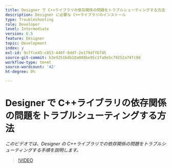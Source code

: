 ```yaml
---
title: Designer で C++ライブラリの依存関係の問題をトラブルシューティングする方法
description: Designer に必要な C++ライブラリのインストール
type: Troubleshooting
role: Developer
level: Intermediate
version: 6.5
feature: Designer
topic: Development
index: y
exl-id: 9cffce45-c853-440f-9ddf-2e179dff6745
source-git-commit: b3e9251bdb18a008be95c1fa9e5c79252a74fc98
workflow-type: tm+mt
source-wordcount: '42'
ht-degree: 0%

---
```


# Designer で C++ライブラリの依存関係の問題をトラブルシューティングする方法

*このビデオでは、Designer の C++ライブラリでの依存関係の問題をトラブルシューティングする手順を説明します。*

>[!VIDEO](https://video.tv.adobe.com/v/335576?quality=12&learn=on)
